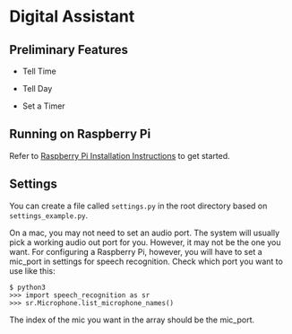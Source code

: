 # Digital Assistant

## Preliminary Features

- Tell Time

- Tell Day

- Set a Timer

## Running on Raspberry Pi

Refer to [Raspberry Pi Installation Instructions](Raspberry_Pi_Install_Instructions.md) to get started.

## Settings
You can create a file called `settings.py` in the root directory based on `settings_example.py`.

On a mac, you may not need to set an audio port. The system will usually pick a working audio out port for you. However, it may not be the one you want. For configuring a Raspberry Pi, however, you will have to set a mic_port in settings for speech recognition. Check which port you want to use like this:
```
$ python3
>>> import speech_recognition as sr
>>> sr.Microphone.list_microphone_names()
```
The index of the mic you want in the array should be the mic_port.
